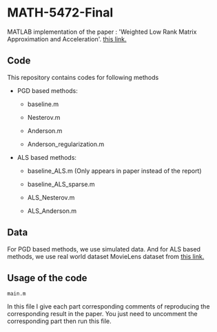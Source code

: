 # MATH-5472-Final

MATLAB implementation of the paper : 'Weighted Low Rank Matrix Approximation and Acceleration'. [this link.](https://arxiv.org/abs/2109.11057)

## Code

This repository contains codes for following methods

- PGD based methods:
    - baseline.m
    
    - Nesterov.m
    
    - Anderson.m

    - Anderson_regularization.m

- ALS based methods:
    
    - baseline_ALS.m (Only appears in paper instead of the report)
    
    - baseline_ALS_sparse.m

    - ALS_Nesterov.m

    - ALS_Anderson.m

## Data

For PGD based methods, we use simulated data. And for ALS based methods, we use real world dataset MovieLens dataset from [this link.](https://grouplens.org/datasets/movielens/)

## Usage of the code

```
main.m
```

In this file I give each part corresponding comments of reproducing the corresponding result in the paper. You just need to uncomment the corresponding part then run this file.


